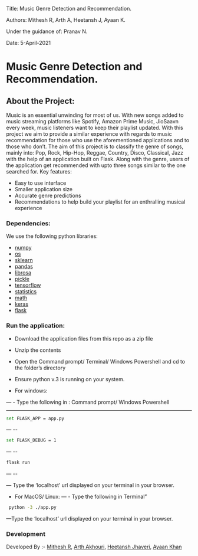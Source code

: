 Title: Music Genre Detection and Recommendation.

Authors: Mithesh R, Arth A, Heetansh J, Ayaan K.

Under the guidance of: Pranav N.

Date: 5-April-2021

# Music Genre Detection and Recommendation.

## About the Project:
Music is an essential unwinding for most of us. With new songs added to music streaming platforms like Spotify, Amazon Prime Music, JioSaavn every week, music listeners want to keep their playlist updated. With this project we aim to provide a similar experience with regards to music recommendation for those who use the aforementioned applications and to those who don’t. 
The aim of this project is to classify the genre of songs, mainly into: Pop, Rock, Hip-Hop, Reggae, Country, Disco, Classical, Jazz with the help of an application built on Flask. Along with the genre, users of the application get recommended with upto three songs similar to the one searched for.
Key features:
- Easy to use interface
- Smaller application size
- Accurate genre predictions
- Recommendations to help build your playlist for an enthralling musical experience

### Dependencies:
We use the following python libraries:
* [numpy]
* [os]
* [sklearn]
* [pandas]
* [librosa]
* [pickle]
* [tensorflow]
* [statistics]
* [math]
* [keras]
* [flask]

### Run the application:

- Download the application files from this repo as a zip file

- Unzip the contents

- Open the Command prompt/ Terminal/ Windows Powershell and cd to the folder’s directory

- Ensure python v.3 is running on your system.

- For windows:

— - Type the following in : Command prompt/ Windows Powershell

- --

```sh
set FLASK_APP = app.py
```
— -- 

 ```sh
set FLASK_DEBUG = 1
```
— -- 

```sh
flask run
```
— -- 

— Type the ‘localhost’ url displayed on your terminal in your browser.

- For MacOS/ Linux:
— - Type the following in Terminal”

```sh
 python -3 ./app.py
 ```
—Type the ‘localhost’ url displayed on your terminal in your browser.

### Development

Developed By :-
[Mithesh R], 
[Arth Akhouri],
[Heetansh Jhaveri],
[Ayaan Khan]


[//]: #
	[numPy]: <https://numpy.org>
	[pandas]: <https://pandas.pydata.org>
	[sklearn]: <https://scikit-learn.org/stable/>
	[os]: <https://docs.python.org/3/library/os.html>
	[librosa]: <https://pandas.pydata.org>
	[pickle]: <https://docs.python.org/3/library/pickle.html>
	[os]: <https://docs.python.org/3/library/os.html>
	[librosa]: <https://librosa.org/doc/latest/index.html>
	[tensorflow]: <https://www.tensorflow.org>
	[statistics]: <https://docs.python.org/3/library/statistics.html>
	[math]: <https://docs.python.org/3/library/math.html>
	[keras]: <https://keras.io>
	[flask]: <https://flask.palletsprojects.com/en/1.1.x/>
	[Arth Akhouri]: <https://github.com/user/FlintyTub49>
	[Mithesh R]: <https://github.com/user/259-mit>
	[Heetansh Jhaveri]: <https://github.com/user/hjj31>
	[Ayaan Khan]: <https://github.com/user/ayaan-27>
